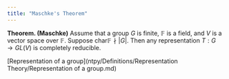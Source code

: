```yaml
---
title: "Maschke's Theorem"
---
```


**Theorem. (Maschke)** Assume that a group $G$ is finite, $\mathbb{F}$ is a field, and $V$ is a vector space over $\mathbb{F}$. Suppose $\text{char}\mathbb{F}\nmid |G|$. Then any representation $T:G\to GL(V)$ is completely reducible.

[Representation of a group](ntpy/Definitions/Representation Theory/Representation of a group.md)
